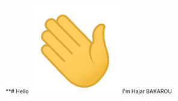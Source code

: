 **# Hello ![Waving Hand](https://raw.githubusercontent.com/ABSphreak/ABSphreak/master/gifs/Hi.gif) I'm Hajar BAKAROU
